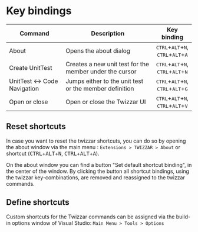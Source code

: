 <script setup lang="ts">
import DocImg from '../components/DocImg.vue'

// image source
import TwizzarResetShortcuts from './images/Twizzar_Reset_Shortcuts.png';
import TwizzarSetShortcuts from './images/Twizzar_Set_Shortcuts.png';
</script>

# Key bindings

| Command                      | Description                                             |                                         Key binding                                          |
| ---------------------------- | ------------------------------------------------------- | :------------------------------------------------------------------------------------------: |
| About                        | Opens the about dialog                                  | <kbd>CTRL</kbd>+<kbd>ALT</kbd>+<kbd>N</kbd>,<br> <kbd>CTRL</kbd>+<kbd>ALT</kbd>+<kbd>A</kbd> |
| Create UnitTest              | Creates a new unit test for the member under the cursor | <kbd>CTRL</kbd>+<kbd>ALT</kbd>+<kbd>N</kbd>,<br> <kbd>CTRL</kbd>+<kbd>ALT</kbd>+<kbd>N</kbd> |
| UnitTest <-> Code Navigation | Jumps either to the unit test or the member definition  | <kbd>CTRL</kbd>+<kbd>ALT</kbd>+<kbd>N</kbd>,<br> <kbd>CTRL</kbd>+<kbd>ALT</kbd>+<kbd>G</kbd> |
| Open or close                | Open or close the Twizzar UI                            | <kbd>CTRL</kbd>+<kbd>ALT</kbd>+<kbd>N</kbd>,<br> <kbd>CTRL</kbd>+<kbd>ALT</kbd>+<kbd>V</kbd> |

## Reset shortcuts

In case you want to reset the twizzar shortcuts, you can do so by opening the about window via the main menu : `Extensions > TWIZZAR > About` or shortcut (<kbd>CTRL</kbd>+<kbd>ALT</kbd>+<kbd>N</kbd>, <kbd>CTRL</kbd>+<kbd>ALT</kbd>+<kbd>A</kbd>).

<DocImg :src="TwizzarResetShortcuts" alt="Reset the shortcuts to the default configuration in the about window."/>

On the about window you can find a button "Set default shortcut binding", in the center of the window. By clicking the button all shortcut bindings, using the twizzar key-combinations, are removed and reassigned to the twizzar commands.

## Define shortcuts

Custom shortcuts for the Twizzar commands can be assigned via the build-in options window of Visual Studio: `Main Menu > Tools > Options`

<DocImg :src="TwizzarResetShortcuts" alt="Open the options window of Visual Studio to set the TWIZZAR shortcuts."/>
